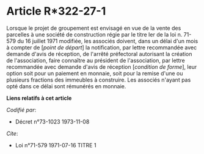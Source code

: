 # Article R*322-27-1

Lorsque le projet de groupement est envisagé en vue de la vente des parcelles à une société de construction régie par le
titre Ier de la loi n. 71-579 du 16 juillet 1971 modifiée, les associés doivent, dans un délai d'un mois à compter de [*point
de départ*] la notification, par lettre recommandée avec demande d'avis de réception, de l'arrêté préfectoral autorisant la
création de l'association, faire connaître au président de l'association, par lettre recommandée avec demande d'avis de
réception [*condition de forme*], leur option soit pour un paiement en monnaie, soit pour la remise d'une ou plusieurs
fractions des immeubles à construire. Les associés n'ayant pas opté dans ce délai sont rémunérés en monnaie.

**Liens relatifs à cet article**

_Codifié par_:

  - Décret n°73-1023 1973-11-08

_Cite_:

  - Loi n°71-579 1971-07-16 TITRE 1
